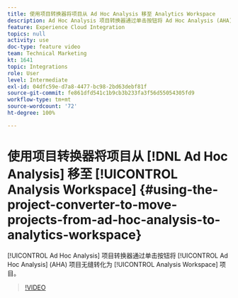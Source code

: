 ```yaml
---
title: 使用项目转换器将项目从 Ad Hoc Analysis 移至 Analytics Workspace
description: Ad Hoc Analysis 项目转换器通过单击按钮将 Ad Hoc Analysis (AHA) 项目无缝转化为 Analysis Workspace 项目。
feature: Experience Cloud Integration
topics: null
activity: use
doc-type: feature video
team: Technical Marketing
kt: 1641
topic: Integrations
role: User
level: Intermediate
exl-id: 04dfc59e-d7a8-4477-bc98-2bd63debf81f
source-git-commit: fe861dfd541c1b9cb3b233fa3f56d55054305fd9
workflow-type: tm+mt
source-wordcount: '72'
ht-degree: 100%

---
```


# 使用项目转换器将项目从 [!DNL Ad Hoc Analysis] 移至 [!UICONTROL Analysis Workspace] {#using-the-project-converter-to-move-projects-from-ad-hoc-analysis-to-analytics-workspace}

[!UICONTROL Ad Hoc Analysis] 项目转换器通过单击按钮将 [!UICONTROL Ad Hoc Analysis] (AHA) 项目无缝转化为 [!UICONTROL Analysis Workspace] 项目。

>[!VIDEO](https://video.tv.adobe.com/v/23118/?quality=12)

